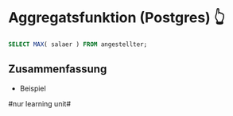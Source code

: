 # Aggregatsfunktion (Postgres) 👆

```sql
SELECT MAX( salaer ) FROM angestellter;
```

## Zusammenfassung
- Beispiel

#nur learning unit#
